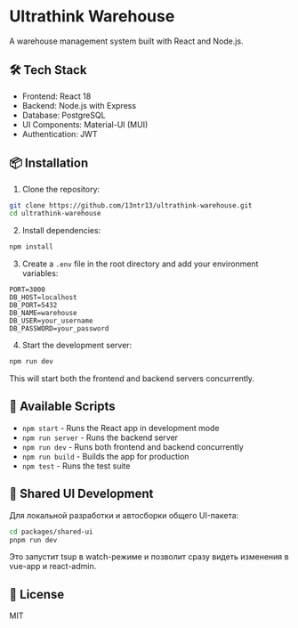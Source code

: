 # Ultrathink Warehouse

A warehouse management system built with React and Node.js.

## 🛠️ Tech Stack

- Frontend: React 18
- Backend: Node.js with Express
- Database: PostgreSQL
- UI Components: Material-UI (MUI)
- Authentication: JWT

## 📦 Installation

1. Clone the repository:
```bash
git clone https://github.com/13ntr13/ultrathink-warehouse.git
cd ultrathink-warehouse
```

2. Install dependencies:
```bash
npm install
```

3. Create a `.env` file in the root directory and add your environment variables:
```env
PORT=3000
DB_HOST=localhost
DB_PORT=5432
DB_NAME=warehouse
DB_USER=your_username
DB_PASSWORD=your_password
```

4. Start the development server:
```bash
npm run dev
```

This will start both the frontend and backend servers concurrently.

## 🚀 Available Scripts

- `npm start` - Runs the React app in development mode
- `npm run server` - Runs the backend server
- `npm run dev` - Runs both frontend and backend concurrently
- `npm run build` - Builds the app for production
- `npm test` - Runs the test suite

## 🧩 Shared UI Development

Для локальной разработки и автосборки общего UI-пакета:

```bash
cd packages/shared-ui
pnpm run dev
```

Это запустит tsup в watch-режиме и позволит сразу видеть изменения в vue-app и react-admin.

## 📝 License

MIT 